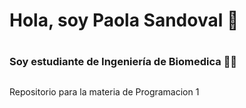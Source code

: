
 # Hola, soy Paola Sandoval  👋
 #
### Soy estudiante de Ingeniería de Biomedica 🦾🦿


## 
Repositorio para la materia de Programacion 1

